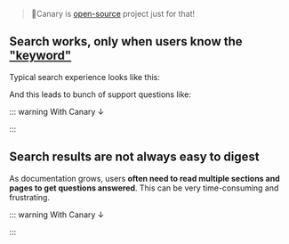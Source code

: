 <script setup>
import Chat from '../components/Chat.vue'
import Headline from '../components/Headline.vue'
import KeywordSearchProblem from '../components/KeywordSearchProblem.vue'
import KeywordSearchSolution from '../components/KeywordSearchSolution.vue'
import SearchDigestProblem from '../components/SearchDigestProblem.vue'
import SearchDigestSolution from '../components/SearchDigestSolution.vue'
import QueryRankChart from '../components/QueryRankChart.vue'

const keywordSearchProblemExample = {
  left: {
    query: "how to limit api cost",
    items: [
      {
        title: "Router - Load Balancing, Fallbacks",
        excerpt: "...litellm_model_<mark>cost</mark>_map -> use deployment_<mark>cost</mark>..."
      }
    ],
    emoji: "😢"
  },
  right: {
    query: "budget",
    items: [
      {
        title: "Budgets, Rate Limits",
        excerpt: "Set <mark>Budget</mark>s"
      },
      {
        title: "Budgets, Rate Limits",
        excerpt: "Setting Team <mark>Budget</mark>s"
      }
    ],
    emoji: "😊"
  }
}

const searchDisgestProblemExample = {
  query: "config feature_a",
  items: [
    {
      excerpt: "<mark>feature_a</mark>: option_1, option_2, option_3, option_4, option_5...",
      title: "Reference - <mark>config</mark>.yaml"
    },
    {
      excerpt: "...<mark>feature_a</mark>is really good. there's 999 ways of doing...",
      title: "What is <mark>Feature_A</mark>?"
    },
    {
      excerpt: "...to configure options for <mark>feature_a</mark>, you shoud do this and that...",
      title: "Tutorial - <mark>Config</mark>uration"
    }
  ]
}
</script>

<Headline />

> 🐤Canary is [open-source](https://github.com/fastrepl/canary) project just for that!

## Search works, only when users know the <ins>"keyword"</ins>

Typical search experience looks like this:

<KeywordSearchProblem v-bind="keywordSearchProblemExample" />

And this leads to bunch of support questions like:

<Chat
  left="👤 hi there! how can i <strong>set limit for api cost?</strong>"
  right="we <strong>already have docs</strong> for that. (readthemanual.com/<strong>budget</strong>-and-rate-limits) 👤"
/>

::: warning With Canary ↓

<KeywordSearchSolution />

:::

## Search results are not always easy to digest

As documentation grows, users **often need to read multiple sections and pages to get questions answered**.
This can be very time-consuming and frustrating.

<SearchDigestProblem v-bind="searchDisgestProblemExample" />

::: warning With Canary ↓

<SearchDigestSolution />

:::
